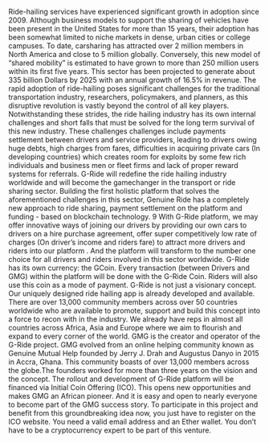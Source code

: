 Ride-hailing services have experienced significant growth in adoption since
2009. Although business models to support the sharing of vehicles have
been present in the United States for more than 15 years, their adoption has
been somewhat limited to niche markets in dense, urban cities or college
campuses. To date, carsharing has attracted over 2 million members in
North America and close to 5 million globally. Conversely, this new model of
“shared mobility” is estimated to have grown to more than 250 million users
within its first five years.
This sector has been projected to generate about 335 billion Dollars by 2025
with an annual growth of 16.5% in revenue.
The rapid adoption of ride-hailing poses significant challenges for the
traditional transportation industry, researchers, policymakers, and planners,
as this disruptive revolution is vastly beyond the control of all key players.
Notwithstanding these strides, the ride hailing industry has its own internal
challenges and short falls that must be solved for the long term survival of
this new industry.
These challenges challenges include payments settlement between drivers
and service providers, leading to drivers owing huge debts, high charges
from fares, difficulties in acquiring private cars (In developing countries)
which creates room for exploits by some few rich individuals and business
men or fleet firms and lack of proper reward systems for referrals.
G-Ride will redefine the ride hailing industry worldwide and will become the
gamechanger in the transport or ride sharing sector. Building the first holistic
platform that solves the aforementioned challenges in this sector,
Genuine Ride has a completely new approach to ride sharing, payment
settlement on the platform and funding - based on blockchain technology.
9
With G-Ride platform, we may offer innovative ways of joining our drivers by
providing our own cars to drivers on a hire purchase agreement, offer super
competitively low rate of charges (On driver’s income and riders fare) to
attract more drivers and riders into our platform . And the platform will
transform to the number one choice for all drivers and riders involved in this
sector worldwide.
G-Ride has its own currency: the GCoin. Every transaction (between Drivers
and GMG) within the platform will be done with the G-Ride Coin. Riders will
also use this coin as a mode of payment.
G-Ride is not just a visionary concept. Our uniquely designed ride hailing
app is already developed and available. There are over 13,000 community
members across over 50 countries worldwide who are available to promote,
support and build this concept into a force to recon with in the industry.
We already have reps in almost all countries across Africa, Asia and Europe
where we aim to flourish and expand to every corner of the world.
GMG is the creator and operator of the G-Ride project. GMG evolved from
an online helping community known as Genuine Mutual Help founded by
Jerry J. Drah and Augustus Danyo in 2015 in Accra, Ghana. This community
boasts of over 13,000 members across the globe.The founders worked for
more than three years on the vision and the concept.
The rollout and development of G-Ride platform will be financed via Initial
Coin Offering (ICO). This opens new opportunities and makes GMG an
African pioneer. And it is easy and open to nearly everyone to become part
of the GMG success story. To participate in this project and benefit from this
groundbreaking idea now, you just have to register on the ICO website. You
need a valid email address and an Ether wallet. You don’t have to be a
cryptocurrency expert to be part of this venture.

